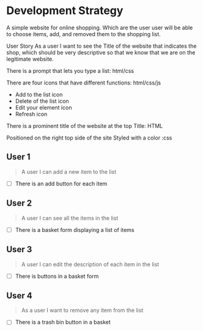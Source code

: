 # Development Strategy

A simple website for online shopping. Which are the user user will be able to
choose items, add, and removed them to the shopping list.

User Story
As a user I want to see the Title of the website that indicates the shop, which
 should be very descriptive so that we know that we are on the legitimate website.

 There is a prompt that lets you type a list: html/css

 There are four icons that have different functions: html/css/js

- Add to the list icon
- Delete of the list icon
- Edit your element icon
- Refresh icon

There is a prominent title of the website at the top
Title: HTML

Positioned on the right top side of the site
Styled with a color :css

## User 1

> A user I can add a new item to the list

- [ ] There is an add button for each item

## User 2

> A user I can see all the items in the list

- [ ] There is a basket form displaying a list of items

## User 3

> A user I can edit the description of each item in the list

- [ ] There is buttons in a basket form

## User 4

> As a user I want to remove any item from the list

- [ ] There is a trash bin button in a basket

<!--

  There will be different types of tasks for each user story:
    `type: components`
    `type: css`
    `type: logic`
    `type: handlers`
    ...

-->

